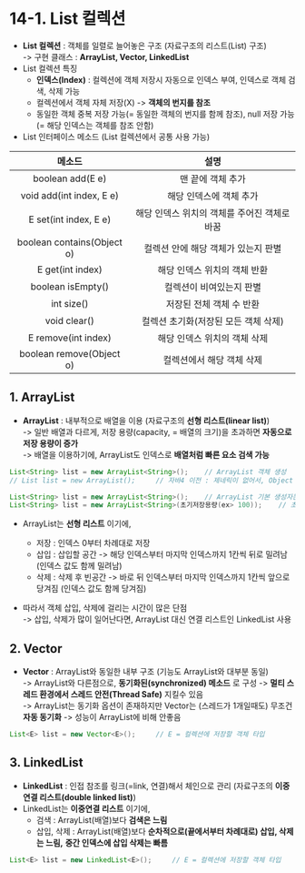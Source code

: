 # 14-1. List 컬렉션

- **List 컬렉션** : 객체를 일렬로 늘어놓은 구조 (자료구조의 리스트(List) 구조)  
-> 구현 클래스 : **ArrayList, Vector, LinkedList**  
- List 컬렉션 특징 
    - **인덱스(Index)** : 컬렉션에 객체 저장시 자동으로 인덱스 부여, 인덱스로 객체 검색, 삭제 가능  
    - 컬렉션에서 객체 자체 저장(X) -> **객체의 번지를 참조**
    - 동일한 객체 중복 저장 가능(= 동일한 객체의 번지를 함께 참조), null 저장 가능(= 해당 인덱스는 객체를 참조 안함)
- List 인터페이스 메소드 (List 컬렉션에서 공통 사용 가능)

메소드|설명
:---:|:---:
boolean add(E e)|맨 끝에 객체 추가
void add(int index, E e)|해당 인덱스에 객체 추가
E set(int index, E e)|해당 인덱스 위치의 객체를 주어진 객체로 바꿈
boolean contains(Object o)|컬렉션 안에 해당 객체가 있는지 판별
E get(int index)|해당 인덱스 위치의 객체 반환
boolean isEmpty()|컬렉션이 비여있는지 판별
int size()|저장된 전체 객체 수 반환
void clear()|컬렉션 초기화(저장된 모든 객체 삭제)
E remove(int index)|해당 인덱스 위치의 객체 삭제
boolean remove(Object o)|컬렉션에서 해당 객체 삭제

## 1. ArrayList

- **ArrayList** : 내부적으로 배열을 이용 (자료구조의 **선형 리스트(linear list)**)   
-> 일반 배열과 다르게, 저장 용량(capacity, = 배열의 크기)을 초과하면 **자동으로 저장 용량이 증가**  
-> 배열을 이용하기에, ArrayList도 인덱스로 **배열처럼 빠른 요소 검색 가능**

```java
List<String> list = new ArrayList<String>();    // ArrayList 객체 생성
// List list = new ArrayList();     // 자바4 이전 : 제네릭이 없어서, Object 타입으로 모든 객체를 저장

List<String> list = new ArrayList<String>();    // ArrayList 기본 생성자는 초기 저쟝 용량(capacity) = 10
List<String> list = new ArrayList<String>(초기저장용량(ex> 100));    // 초기 용량을 크게하려면 용량의 크기를 인자값으로 받는 생성자 사용
```

- ArrayList는 **선형 리스트** 이기에,  
    - 저장 : 인덱스 0부터 차례대로 저장
    - 삽입 : 삽입할 공간 -> 해당 인덱스부터 마지막 인덱스까지 1칸씩 뒤로 밀려남 (인덱스 값도 함께 밀려남)
    - 삭제 : 삭제 후 빈공간 -> 바로 뒤 인덱스부터 마지막 인덱스까지 1칸씩 앞으로 당겨짐 (인덱스 값도 함께 당겨짐)

- 따라서 객체 삽입, 삭제에 걸리는 시간이 많은 단점  
-> 삽입, 삭제가 많이 일어난다면, ArrayList 대신 연결 리스트인 LinkedList 사용 

## 2. Vector 

- **Vector** : ArrayList와 동일한 내부 구조 (기능도 ArrayList와 대부분 동일)  
-> ArrayList와 다른점으로, **동기화된(synchronized) 메소드** 로 구성 -> **멀티 스레드 환경에서 스레드 안전(Thread Safe)** 지킬수 있음  
-> ArrayList는 동기화 옵션이 존재하지만 Vector는 (스레드가 1개일때도) 무조건 **자동 동기화** -> 성능이 ArrayList에 비해 안좋음  
```java
List<E> list = new Vector<E>();     // E = 컬렉션에 저장할 객체 타입
```

## 3. LinkedList 

- **LinkedList** : 인접 참조를 링크(=link, 연결)해서 체인으로 관리 (자료구조의 **이중연결 리스트(double linked list)**)
- LinkedList는 **이중연결 리스트** 이기에,
    - 검색 : ArrayList(배열)보다 **검색은 느림**
    - 삽입, 삭제 : ArrayList(배열)보다 **순차적으로(끝에서부터 차례대로) 삽입, 삭제는 느림,** **중간 인덱스에 삽입 삭제는 빠름**

```java
List<E> list = new LinkedList<E>();     // E = 컬렉션에 저장할 객체 타입
```

